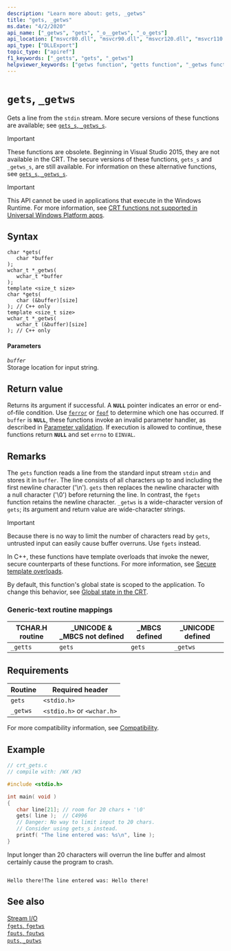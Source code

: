```yaml
---
description: "Learn more about: gets, _getws"
title: "gets, _getws"
ms.date: "4/2/2020"
api_name: ["_getws", "gets", "_o__getws", "_o_gets"]
api_location: ["msvcr80.dll", "msvcr90.dll", "msvcr120.dll", "msvcr110.dll", "msvcr110_clr0400.dll", "msvcrt.dll", "msvcr100.dll", "api-ms-win-crt-stdio-l1-1-0.dll", "api-ms-win-crt-private-l1-1-0.dll"]
api_type: ["DLLExport"]
topic_type: ["apiref"]
f1_keywords: ["_getts", "gets", "_getws"]
helpviewer_keywords: ["getws function", "getts function", "_getws function", "lines, getting", "streams, getting lines", "_getts function", "gets function", "standard input, reading from"]
---
```

# `gets`, `_getws`

Gets a line from the `stdin` stream. More secure versions of these functions are available; see [`gets_s`, `_getws_s`](./reference/gets-s-getws-s.md).

> [!IMPORTANT]
> These functions are obsolete. Beginning in Visual Studio 2015, they are not available in the CRT. The secure versions of these functions,  `gets_s` and `_getws_s`, are still available. For information on these alternative functions, see [`gets_s`, `_getws_s`](./reference/gets-s-getws-s.md).

> [!IMPORTANT]
> This API cannot be used in applications that execute in the Windows Runtime. For more information, see [CRT functions not supported in Universal Windows Platform apps](../cppcx/crt-functions-not-supported-in-universal-windows-platform-apps.md).

## Syntax

```
char *gets(
   char *buffer
);
wchar_t *_getws(
   wchar_t *buffer
);
template <size_t size>
char *gets(
   char (&buffer)[size]
); // C++ only
template <size_t size>
wchar_t *_getws(
   wchar_t (&buffer)[size]
); // C++ only
```

#### Parameters

*`buffer`*\
Storage location for input string.

## Return value

Returns its argument if successful. A **`NULL`** pointer indicates an error or end-of-file condition. Use [`ferror`](./reference/ferror.md) or [`feof`](./reference/feof.md) to determine which one has occurred. If `buffer` is **`NULL`**, these functions invoke an invalid parameter handler, as described in [Parameter validation](./parameter-validation.md). If execution is allowed to continue, these functions return **`NULL`** and set `errno` to `EINVAL`.

## Remarks

The `gets` function reads a line from the standard input stream `stdin` and stores it in `buffer`. The line consists of all characters up to and including the first newline character ('\n'). `gets` then replaces the newline character with a null character ('\0') before returning the line. In contrast, the `fgets` function retains the newline character. `_getws` is a wide-character version of `gets`; its argument and return value are wide-character strings.

> [!IMPORTANT]
> Because there is no way to limit the number of characters read by `gets`, untrusted input can easily cause buffer overruns. Use `fgets` instead.

In C++, these functions have template overloads that invoke the newer, secure counterparts of these functions. For more information, see [Secure template overloads](./secure-template-overloads.md).

By default, this function's global state is scoped to the application. To change this behavior, see [Global state in the CRT](global-state.md).

### Generic-text routine mappings

|TCHAR.H routine|_UNICODE & _MBCS not defined|_MBCS defined|_UNICODE defined|
|---------------------|------------------------------------|--------------------|-----------------------|
|`_getts`|`gets`|`gets`|`_getws`|

## Requirements

|Routine|Required header|
|-------------|---------------------|
|`gets`|`<stdio.h>`|
|`_getws`|`<stdio.h>` or `<wchar.h>`|

For more compatibility information, see [Compatibility](./compatibility.md).

## Example

```c
// crt_gets.c
// compile with: /WX /W3

#include <stdio.h>

int main( void )
{
   char line[21]; // room for 20 chars + '\0'
   gets( line );  // C4996
   // Danger: No way to limit input to 20 chars.
   // Consider using gets_s instead.
   printf( "The line entered was: %s\n", line );
}
```

Input longer than 20 characters will overrun the line buffer and almost certainly cause the program to crash.

```Output

Hello there!The line entered was: Hello there!
```

## See also

[Stream I/O](./stream-i-o.md)\
[`fgets`, `fgetws`](./reference/fgets-fgetws.md)\
[`fputs`, `fputws`](./reference/fputs-fputws.md)\
[`puts`, `_putws`](./reference/puts-putws.md)
